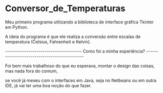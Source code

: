 # Conversor_de_Temperaturas
Meu primeiro programa utilizando a biblioteca de interface gráfica Tkinter em Python.

A ideia do programa é que ele realiza a conversão entre escalas de temperatura (Celsius, Fahrenheit e Kelvin).




--------------------------------------- Como foi a minha experiência? ----------------------------------------------

Foi bem mais trabalhoso do que eu esperava, montar o design das coisas, mas nada fora do comum, 

se você já mexeu com o interfaces em Java, seja no Netbeans ou em outra IDE, já vai ter uma boa noção do que fazer. 
